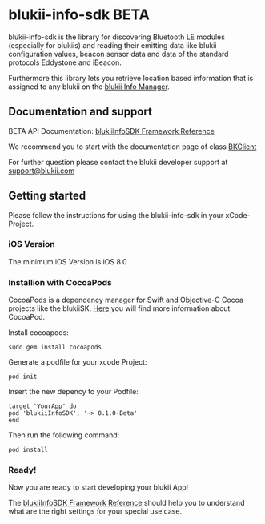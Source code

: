 # blukii-info-sdk BETA

blukii-info-sdk is the library for discovering Bluetooth LE modules (especially for blukiis) and reading their emitting data like blukii configuration values, beacon sensor data and data of the standard protocols Eddystone and iBeacon.

Furthermore this library lets you retrieve location based information that is assigned to any blukii on the [blukii Info Manager](https://manager.blukiiinfo.com).

## Documentation and support

BETA API Documentation: [blukiiInfoSDK Framework Reference](https://schneiderma.github.io/blukii_developer/iOS/blukii-Info-SDK/docs/)
                                                            
We recommend you to start with the documentation page of class [BKClient](https://schneiderma.github.io/blukii_developer/iOS/blukii-Info-SDK/docs/Classes/BKClient.html)

For further question please contact the blukii developer support at [support@blukii.com](mailto:support@blukii.com)

## Getting started 

Please follow the instructions for using the blukii-info-sdk in your xCode-Project.

### iOS Version

The minimum iOS Version is iOS 8.0

### Installion with CocoaPods
CocoaPods is a dependency manager for Swift and Objective-C Cocoa projects like the blukiiSK.  [Here](https://cocoapods.org) you will find more information about CocoaPod. 

Install cocoapods:
```
sudo gem install cocoapods
```


Generate a podfile for your xcode Project:
```
pod init
```

Insert the new depency to your Podfile:

```
target 'YourApp' do
pod 'blukiiInfoSDK', '~> 0.1.0-Beta'
end
```

Then run the following command: 

```
pod install
```

### Ready!

Now you are ready to start developing your blukii App!

The [blukiiInfoSDK Framework Reference](https://schneiderma.github.io/blukii_developer/iOS/blukii-Info-SDK/docs/) should help you to understand what are the right settings for your special use case.